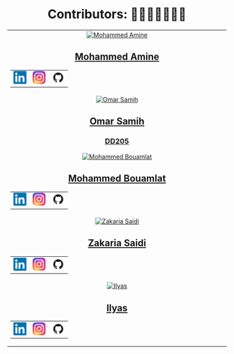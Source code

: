 <div align="center">
    <h1>Contributors: 👨‍💻👩‍💻🧑🏻‍💻</h1>
</div>

<!-- Contributors Section -->
<table align="center" border="0">
    <!-- Contributor: Mohammed Amine -->
    <tr>
        <td align="center" width="600">
            <a href="https://github.com/medchetoui">
                <img src="https://avatars.githubusercontent.com/u/149297561?v=4" width="50" alt="Mohammed Amine">
                <h2>Mohammed Amine</h2>
            </a>
            <table align="center">
                <tr>
                    <!-- LinkedIn -->
                    <td>
                        <a href="https://www.linkedin.com/in/mohammedamine-chetoui-449864258/">
                            <img src="./img/linkedin-logo.png" width="30" alt="LinkedIn">
                        </a>
                    </td>
                    <!-- Instagram -->
                    <td>
                        <a href="https://www.instagram.com/chetouimed/">
                            <img src="./img/instagram-logo.png" width="30" alt="Instagram">
                        </a>
                    </td>
                    <!-- GitHub -->
                    <td>
                        <a href="https://github.com/medchetoui">
                            <img src="./img/github-logo.png" width="30" alt="GitHub">
                        </a>
                    </td>
                </tr>
            </table>
        </td>
    </tr>
    <!-- Contributor: Omar Samih -->
    <tr>
        <td align="center" width="600">
            <a href="https://github.com/medchetoui">
                <img src="https://avatars.githubusercontent.com/u/175647812?v=4" width="50" alt="Omar Samih">
                <h2>Omar Samih</h2>
                <h3>DD205</h3>
            </a>
            <a href="https://github.com/midobatlmios">
                <img src="https://avatars.githubusercontent.com/u/147062904?s=400&v=4" width="50" alt="Mohammed Bouamlat">
                <h2>Mohammed Bouamlat</h2>
            </a>
            <table align="center">
                <tr>
                    <!-- LinkedIn -->
                    <td>
                        <a href="https://www.linkedin.com/in/mohamed-bouamlat-1a8699248/">
                            <img src="./img/linkedin-logo.png" width="30" alt="LinkedIn">
                        </a>
                    </td>
                    <!-- Instagram -->
                    <td>
                        <a href="https://www.instagram.com/mohamed.batlmios/">
                            <img src="./img/instagram-logo.png" width="30" alt="Instagram">
                        </a>
                    </td>
                    <!-- GitHub -->
                    <td>
                        <a href="https://github.com/midobatlmios">
                            <img src="./img/github-logo.png" width="30" alt="GitHub">
                        </a>
                    </td>
                </tr>
            </table>
        </td>
    </tr>
    <!-- Contributor: Zakaria Saidi -->
    <tr>
        <td align="center" width="600">
            <a href="https://github.com/zkr420">
                <img src="https://avatars.githubusercontent.com/u/119433798?v=4" width="50" alt="Zakaria Saidi">
                <h2>Zakaria Saidi</h2>
            </a>
            <table align="center">
                <tr>
                    <!-- LinkedIn -->
                    <td>
                        <a href="https://www.linkedin.com/in/zakaria-saidi-b624a92a3/">
                            <img src="./img/linkedin-logo.png" width="30" alt="LinkedIn">
                        </a>
                    </td>
                    <!-- Instagram -->
                    <td>
                        <a href="https://www.instagram.com/zkr_saiidi/">
                            <img src="./img/instagram-logo.png" width="30" alt="Instagram">
                        </a>
                    </td>
                    <!-- GitHub -->
                    <td>
                        <a href="https://github.com/zkr420">
                            <img src="./img/github-logo.png" width="30" alt="GitHub">
                        </a>
                    </td>
                </tr>
            </table>
        </td>
    </tr>
    <!-- Contributor: Ilyas -->
    <tr>
        <td align="center" width="600">
            <a href="https://github.com/codewithilyas">
                <img src="https://avatars.githubusercontent.com/u/186742713?v=4" width="50" alt="Ilyas">
                <h2>Ilyas</h2>
            </a>
            <table align="center">
                <tr>
                    <!-- LinkedIn -->
                    <td>
                        <a href="https://www.linkedin.com/in/mohammedamine-chetoui-449864258/">
                            <img src="./img/linkedin-logo.png" width="30" alt="LinkedIn">
                        </a>
                    </td>
                    <!-- Instagram -->
                    <td>
                        <a href="https://www.instagram.com/ilyas.madane.39/">
                            <img src="./img/instagram-logo.png" width="30" alt="Instagram">
                        </a>
                    </td>
                    <!-- GitHub -->
                    <td>
                        <a href="https://github.com/codewithilyas">
                            <img src="./img/github-logo.png" width="30" alt="GitHub">
                        </a>
                    </td>
                </tr>
            </table>
        </td>
    </tr>
</table>
